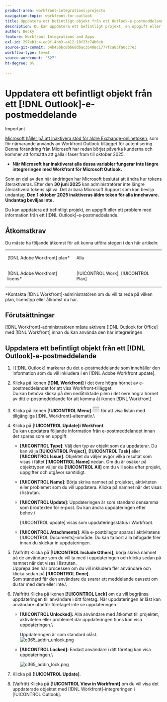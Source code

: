 ```yaml
---
product-area: workfront-integrations;projects
navigation-topic: workfront-for-outlook
title: Uppdatera ett befintligt objekt från ett Outlook-e-postmeddelande
description: Du kan uppdatera ett befintligt projekt, en uppgift eller ett problem med information från ett Outlook-e-postmeddelande.
author: Becky
feature: Workfront Integrations and Apps
exl-id: 297eb1c4-ee9f-4bb3-a412-18f23c74b0eb
source-git-commit: b4b45bbc8bb68dbac35488c1777fca85fa0cc7e3
workflow-type: tm+mt
source-wordcount: '527'
ht-degree: 0%

---
```


# Uppdatera ett befintligt objekt från ett [!DNL Outlook]-e-postmeddelande

>[!IMPORTANT]
>
>[Microsoft håller på att inaktivera stöd för äldre Exchange-onlinetoken](https://learn.microsoft.com/en-us/office/dev/add-ins/outlook/faq-nested-app-auth-outlook-legacy-tokens), som för närvarande används av Workfront Outlook-tillägget för autentisering. Denna förändring från Microsoft har redan börjat påverka kunderna och kommer att fortsätta att gälla i faser fram till oktober 2025.
>
>* **När Microsoft har inaktiverat alla dessa variabler fungerar inte längre integreringen med Workfront för Microsoft Outlook.**
>
>Som en del av den här ändringen har Microsoft beslutat att ändra hur tokens återaktiveras. Efter den **30 juni 2025** kan administratörer inte längre återaktivera tokens själva. Det är bara Microsoft Support som kan bevilja undantag. **Den 1 oktober 2025 inaktiveras äldre token för alla innehavare. Undantag beviljas inte.**

Du kan uppdatera ett befintligt projekt, en uppgift eller ett problem med information från ett [!DNL Outlook]-e-postmeddelande.


## Åtkomstkrav

Du måste ha följande åtkomst för att kunna utföra stegen i den här artikeln:

<table style="table-layout:auto"> 
 <col> 
 <col> 
 <tbody> 
  <tr> 
   <td role="rowheader">[!DNL Adobe Workfront] plan*</td> 
   <td> <p>Alla</p> </td> 
  </tr> 
  <tr> 
   <td role="rowheader">[!DNL Adobe Workfront] licens*</td> 
   <td> <p>[!UICONTROL Work], [!UICONTROL Plan]</p> </td> 
  </tr> 
 </tbody> 
</table>

&#42;Kontakta [!DNL Workfront]-administratören om du vill ta reda på vilken plan, licenstyp eller åtkomst du har.

## Förutsättningar

[!DNL Workfront]-administratören måste aktivera [!DNL Outlook for Office] med [!DNL Workfront] innan du kan använda den här integreringen.

## Uppdatera ett befintligt objekt från ett [!DNL Outlook]-e-postmeddelande

1. I [!DNL Outlook] markerar du det e-postmeddelande som innehåller den information som du vill inkludera i en [!DNL Adobe Workfront update].
1. Klicka på ikonen **[!DNL Workfront]** i det övre högra hörnet av e-postmeddelandet för att visa Workfront-tillägget.\
   Du kan behöva klicka på den nedåtriktade pilen i det övre högra hörnet av ditt e-postmeddelande för att komma åt ikonen [!DNL Workfront].

1. Klicka på ikonen **[!UICONTROL Menu]** ![o365_addin_menu_icon.png](assets/o365-addin-menu2-icon.png) för att visa listan med tillgängliga [!DNL Workfront]-alternativ.\


1. Klicka på **[!UICONTROL Update]i Workfront**.\
   Du kan uppdatera följande information från e-postmeddelandet innan det sparas som en uppgift:

   * **[!UICONTROL Type]**: Välj den typ av objekt som du uppdaterar. Du kan välja **[!UICONTROL Project]**, **[!UICONTROL Task]** eller **[!UICONTROL Issue]**. Objektet du väljer avgör vilka resultat som visas i fältet **[!UICONTROL Name]** nedan. Om du är osäker på objekttypen väljer du **[!UICONTROL All]** om du vill söka efter projekt, uppgifter och utgåvor samtidigt.

   * **[!UICONTROL Name]**: Börja skriva namnet på projektet, aktiviteten eller problemet som du vill uppdatera. Klicka på namnet när det visas i listrutan.
   * **[!UICONTROL Update]**: Uppdateringen är som standard densamma som brödtexten för e-post. Du kan ändra uppdateringen efter behov.\

     [!UICONTROL update] visas som uppdateringsstatus i Workfront.

   * **[!UICONTROL Attachments]**: Alla e-postbilagor sparas i aktivitetens [!UICONTROL Documents]-område. Du kan ta bort alla bifogade filer innan du skickar in uppdateringen.

1. (Valfritt) Klicka på **[!UICONTROL Include Others]**, börja skriva namnet på de användare som du vill ta med i uppdateringen och klicka sedan på namnet när det visas i listrutan.\
   Upprepa den här processen om du vill inkludera fler användare och klicka sedan på **[!UICONTROL Done]**.\
   Som standard får den användare du svarar ett meddelande oavsett om du tar med dem eller inte.\

1. (Valfritt) Klicka på ikonen **[!UICONTROL Lock]** om du vill begränsa uppdateringen till användare i ditt företag. När uppdateringen är låst kan användare utanför företaget inte se uppdateringen.

   * **[!UICONTROL Unlocked]:** Alla användare med åtkomst till projektet, aktiviteten eller problemet där uppdateringen finns kan visa uppdateringen.\

     Uppdateringen är som standard olåst.\
      ![o365_addin_unlock.png](assets/o365-addin-unlock.png)

   * **[!UICONTROL Locked]:** Endast användare i ditt företag kan visa uppdateringen.\

     ![o365_addin_lock.png](assets/o365-addin-lock.png)

1. Klicka på **[!UICONTROL Update]**.
1. (Valfritt) Klicka på **[!UICONTROL View in Workfront]** om du vill visa det uppdaterade objektet med [!DNL Workfront]-integreringen i [!UICONTROL Outlook].
